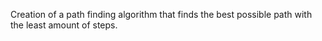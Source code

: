 Creation of a path finding algorithm that finds the best possible path with the least amount of steps. 